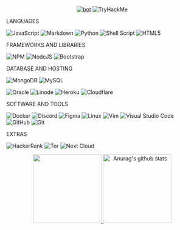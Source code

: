<p align="center">
 <a href="https://discordapp.com/users/780882185896591360">
    <img alt="bot" src="https://cdn.discordapp.com/attachments/718452489342550037/1051838923120320512/Screenshot_from_2022-12-12_13-31-37.png"></a>
	 <img src="https://tryhackme-badges.s3.amazonaws.com/ld.png" alt="TryHackMe">
</p>
<p>
LANGUAGES

 ![JavaScript](https://img.shields.io/badge/javascript-%23323330.svg?style=for-the-badge&logo=javascript&logoColor=%23F7DF1E)
 ![Markdown](https://img.shields.io/badge/markdown-%23000000.svg?style=for-the-badge&logo=markdown&logoColor=white)
 ![Python](https://img.shields.io/badge/python-3670A0?style=for-the-badge&logo=python&logoColor=ffdd54)
 ![Shell Script](https://img.shields.io/badge/shell_script-%23121011.svg?style=for-the-badge&logo=gnu-bash&logoColor=white)
 ![HTML5](https://img.shields.io/badge/html5-%23E34F26.svg?style=for-the-badge&logo=html5&logoColor=white)
</p>



<p>
FRAMEWORKS AND LIBRARIES
	
![NPM](https://img.shields.io/badge/NPM-%23000000.svg?style=for-the-badge&logo=npm&logoColor=white)
![NodeJS](https://img.shields.io/badge/node.js-6DA55F?style=for-the-badge&logo=node.js&logoColor=white)
![Bootstrap](https://img.shields.io/badge/bootstrap-%23563D7C.svg?style=for-the-badge&logo=bootstrap&logoColor=white)
</p>

<p>
DATABASE AND HOSTING

![MongoDB](https://img.shields.io/badge/MongoDB-%234ea94b.svg?style=for-the-badge&logo=mongodb&logoColor=white)
![MySQL](https://img.shields.io/badge/mysql-%2300f.svg?style=for-the-badge&logo=mysql&logoColor=white)

![Oracle](https://img.shields.io/badge/Oracle-F80000?style=for-the-badge&logo=oracle&logoColor=white)
![Linode](https://img.shields.io/badge/linode-00A95C?style=for-the-badge&logo=linode&logoColor=white)
![Heroku](https://img.shields.io/badge/heroku-%23430098.svg?style=for-the-badge&logo=heroku&logoColor=white)
![Cloudflare](https://img.shields.io/badge/Cloudflare-F38020?style=for-the-badge&logo=Cloudflare&logoColor=white)

</p>
<p>
SOFTWARE AND TOOLS
	
![Docker](https://img.shields.io/badge/docker-%230db7ed.svg?style=for-the-badge&logo=docker&logoColor=white)
![Discord](https://img.shields.io/badge/%3CServer%3E-%237289DA.svg?style=for-the-badge&logo=discord&logoColor=white)
![Figma](https://img.shields.io/badge/figma-%23F24E1E.svg?style=for-the-badge&logo=figma&logoColor=white)
![Linux](https://img.shields.io/badge/Linux-FCC624?style=for-the-badge&logo=linux&logoColor=black)
![Vim](https://img.shields.io/badge/VIM-%2311AB00.svg?style=for-the-badge&logo=vim&logoColor=white)
![Visual Studio Code](https://img.shields.io/badge/Visual%20Studio%20Code-0078d7.svg?style=for-the-badge&logo=visual-studio-code&logoColor=white)
![GitHub](https://img.shields.io/badge/github-%23121011.svg?style=for-the-badge&logo=github&logoColor=white)
![Git](https://img.shields.io/badge/git-%23F05033.svg?style=for-the-badge&logo=git&logoColor=white)
</p>

<p>
EXTRAS

![HackerRank](https://img.shields.io/badge/-Hackerrank-2EC866?style=for-the-badge&logo=HackerRank&logoColor=white)
![Tor](https://img.shields.io/badge/Tor-7D4698?style=for-the-badge&logo=Tor-Browser&logoColor=white)
![Next Cloud](https://img.shields.io/badge/Next%20Cloud-0B94DE?style=for-the-badge&logo=nextcloud&logoColor=white)

</p>

<p align="center">
<a href="https://github.com/miatoszs">
    <img height="180em" src="https://github-readme-stats-eight-theta.vercel.app/api/top-langs/?username=miatoszs&theme=onedark&layout=compact"/>
<a href="https://github.com/miatoszs">
	<img height="180em"  src="https://github-readme-stats.vercel.app/api?username=miatoszs&show_icons=true&include_all_commits=true&theme=onedark&layout=compact" alt="Anurag's github stats" /></a>
    
</a>
</p>
</a>
</p>

